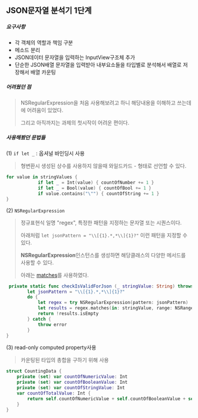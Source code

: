 ## JSON문자열 분석기 1단계



##### 요구사항 

* 각 객체의 역할과 책임 구분
* 메소드 분리
* JSON데이터 문자열을 입력하는 InputView구조체 추가
* 단순한 JSON배열 문자열을 입력받아 내부요소들을 타입별로 분석해서 배열로 저장해서 배열 카운팅



##### 어려웠던 점

> NSRegularExpression을 처음 사용해보려고 하니 해당내용을 이해하고 쓰는데에 어려움이 있었다.
>
> 그리고 아직까지는 과제의 첫시작이 어려운 편이다.



##### 사용해봤던 문법들

(1) `if let _` : 옵셔널 바인딩시 사용

> 형변환시 생성된 상수를 사용하지 않을때 와일드카드 *-* 형태로 선언할 수 있다.

```swift
for value in stringValues {
            if let _ = Int(value) { countOfNumber += 1 }
            if let _ = Bool(value) { countOfBool += 1 }
            if value.contains("\"") { countOfString += 1 }
}
```



(2) `NSRegularExpression` 

> 정규표현식 일명 "regex", 특정한 패턴을 지정하는 문자열 또는 시퀀스이다.
>
> 아래처럼 `let jsonPattern = "\\[{1}.*,*\\]{1}?"`  이런 패턴을 지정할 수 있다.
>
> **NSRegularExpression**인스턴스를 생성하면 해당클래스의 다양한 메서드를 사용할 수 있다.
>
> 아래는 [matches](https://developer.apple.com/documentation/foundation/nsregularexpression/1412446-matches)를 사용하였다.

```swift
 private static func checkIsValidForJson (_ stringValue: String) throws -> Bool{
        let jsonPattern = "\\[{1}.*,*\\]{1}?"
        do {
            let regex = try NSRegularExpression(pattern: jsonPattern)
            let results = regex.matches(in: stringValue, range: NSRange(location: 0, length: stringValue.count))
            return !results.isEmpty
        } catch {
            throw error
        }
}
```



(3) read-only computed property사용

> 카운팅된 타입의 총합을 구하기 위해 사용

```swift
struct CountingData {
    private (set) var countOfNumericValue: Int
    private (set) var countOfBooleanValue: Int
    private (set) var countOfStringValue: Int
    var countOfTotalValue: Int {
        return self.countOfNumericValue + self.countOfBooleanValue + self.countOfStringValue
    }
}
```